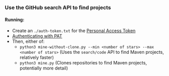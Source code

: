 ### Use the GitHub search API to find projects

#### Running:
- Create an `./auth-token.txt` for the [Personal Access Token](https://docs.github.com/en/github/authenticating-to-github/keeping-your-account-and-data-secure/creating-a-personal-access-token)
- [Authenticating with PAT](https://docs.github.com/en/rest/guides/getting-started-with-the-rest-api#authentication)
- Then, either of:
  - `python3 mine-without-clone.py --min <number of stars> --max <number of stars>` (Uses the `search/code` API to find Maven projects, relatively faster)
  - `python3 mine.py` (Clones repositories to find Maven projects, potentially more detail)
